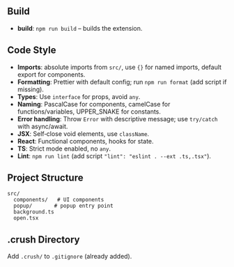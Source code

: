 ## Build

- **build**: `npm run build` – builds the extension.

## Code Style
- **Imports**: absolute imports from `src/`, use `{}` for named imports, default export for components.
- **Formatting**: Prettier with default config; run `npm run format` (add script if missing).
- **Types**: Use `interface` for props, avoid `any`.
- **Naming**: PascalCase for components, camelCase for functions/variables, UPPER_SNAKE for constants.
- **Error handling**: Throw `Error` with descriptive message; use `try/catch` with async/await.
- **JSX**: Self‑close void elements, use `className`.
- **React**: Functional components, hooks for state.
- **TS**: Strict mode enabled, no `any`.
- **Lint**: `npm run lint` (add script `"lint": "eslint . --ext .ts,.tsx"`).

## Project Structure
```
src/
  components/   # UI components
  popup/       # popup entry point
  background.ts
  open.tsx
```

## .crush Directory
Add `.crush/` to `.gitignore` (already added).
